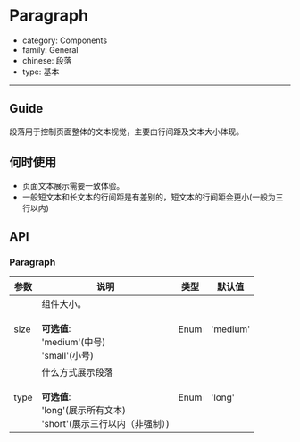 # Paragraph

-   category: Components
-   family: General
-   chinese: 段落
-   type: 基本

---

## Guide

段落用于控制页面整体的文本视觉，主要由行间距及文本大小体现。 

## 何时使用

-   页面文本展示需要一致体验。
-   一般短文本和长文本的行间距是有差别的，短文本的行间距会更小(一般为三行以内)

## API

### Paragraph

| 参数   | 说明                                                                 | 类型   | 默认值      |
| ---- | ------------------------------------------------------------------ | ---- | -------- |
| size | 组件大小。<br><br>**可选值**:<br>'medium'(中号)<br>'small'(小号)               | Enum | 'medium' |
| type | 什么方式展示段落<br><br>**可选值**:<br>'long'(展示所有文本)<br>'short'(展示三行以内（非强制）) | Enum | 'long'   |